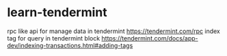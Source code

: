 # learn-tendermint

 
rpc like api for manage data in tendermint https://tendermint.com/rpc
index tag for query in tendermint block https://tendermint.com/docs/app-dev/indexing-transactions.html#adding-tags
